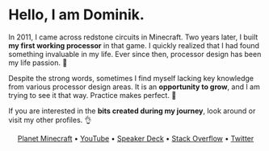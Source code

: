 # Hello, I am Dominik.

In 2011, I came across redstone circuits in Minecraft. Two years later, I built **my first working processor** in that game. I quickly realized that I had found something invaluable in my life. Ever since then, processor design has been my life passion. :purple_heart:

Despite the strong words, sometimes I find myself lacking key knowledge from various processor design areas. It is an **opportunity to grow**, and I am trying to see it that way. Practice makes perfect. :rocket:

If you are interested in the **bits created during my journey**, look around or visit my other profiles. :ok_hand:

<p align="center">
  <a href="https://www.planetminecraft.com/member/dominiksalvet">Planet Minecraft</a>&nbsp;•&nbsp;<a href="https://www.youtube.com/channel/UCYzXppB62dDM0Shg_tWSPfw">YouTube</a>&nbsp;•&nbsp;<a href="https://speakerdeck.com/dominiksalvet">Speaker Deck</a>&nbsp;•&nbsp;<a href="https://stackoverflow.com/users/15132250/dominik-salvet">Stack Overflow</a>&nbsp;•&nbsp;<a href="https://twitter.com/dominik_salvet">Twitter</a>
</p>
